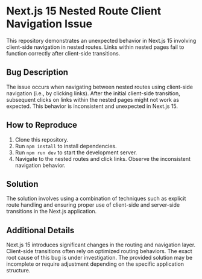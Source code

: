 # Next.js 15 Nested Route Client Navigation Issue

This repository demonstrates an unexpected behavior in Next.js 15 involving client-side navigation in nested routes. Links within nested pages fail to function correctly after client-side transitions.

## Bug Description

The issue occurs when navigating between nested routes using client-side navigation (i.e., by clicking links). After the initial client-side transition, subsequent clicks on links within the nested pages might not work as expected. This behavior is inconsistent and unexpected in Next.js 15.

## How to Reproduce

1. Clone this repository.
2. Run `npm install` to install dependencies.
3. Run `npm run dev` to start the development server.
4. Navigate to the nested routes and click links. Observe the inconsistent navigation behavior.

## Solution

The solution involves using a combination of techniques such as explicit route handling and ensuring proper use of client-side and server-side transitions in the Next.js application.

## Additional Details

Next.js 15 introduces significant changes in the routing and navigation layer. Client-side transitions often rely on optimized routing behaviors. The exact root cause of this bug is under investigation. The provided solution may be incomplete or require adjustment depending on the specific application structure.
